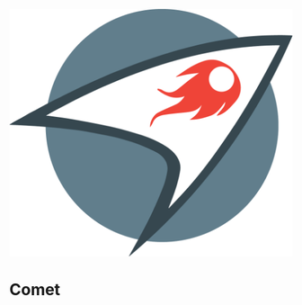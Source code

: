 ![Image of Yaktocat](https://github.com/starry-comet/comet/blob/master/resources/images/comet.png?raw=true)

Comet
=======
